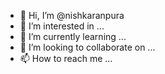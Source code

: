 - 👋 Hi, I’m @nishkaranpura
- 👀 I’m interested in ...
- 🌱 I’m currently learning ...
- 💞️ I’m looking to collaborate on ...
- 📫 How to reach me ...

<!---
nishkaranpura/nishkaranpura is a ✨ special ✨ repository because its `README.md` (this file) appears on your GitHub profile.
You can click the Preview link to take a look at your changes.
--->
